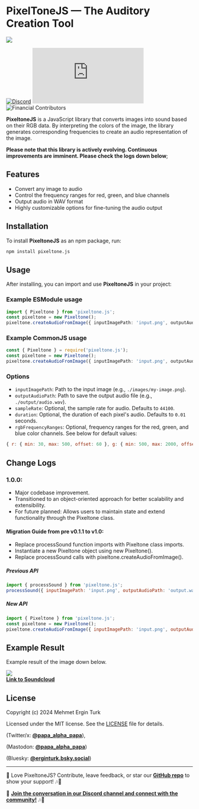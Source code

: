 # PixelToneJS — The Auditory Creation Tool
![](https://i.imgur.com/VGH7kT4.png)



[![Discord](https://img.shields.io/discord/1311687163410255882?label=Discord&logo=discord)](https://discord.gg/t9DtvhHnRy) ![npm](https://img.shields.io/npm/v/pixeltone.js) ![Financial Contributors](https://img.shields.io/badge/financial%20contributors-0-yellow)

**PixeltoneJS** is a JavaScript library that converts images into sound based on their RGB data. By interpreting the colors of the image, the library generates corresponding frequencies to create an audio representation of the image.

**Please note that this library is actively evolving. Continuous improvements are imminent. Please check the logs down below**;

## Features
- Convert any image to audio
- Control the frequency ranges for red, green, and blue channels
- Output audio in WAV format
- Highly customizable options for fine-tuning the audio output

## Installation

To install **PixeltoneJS** as an npm package, run:
```bash
npm install pixeltone.js
```

## Usage

After installing, you can import and use **PixeltoneJS** in your project:


### Example ESModule usage
```typescript
import { Pixeltone } from 'pixeltone.js';
const pixeltone = new Pixeltone();
pixeltone.createAudioFromImage({ inputImagePath: 'input.png', outputAudioPath: 'output.wav' });
```

### Example CommonJS usage
```typescript
const { Pixeltone } = require('pixeltone.js');
const pixeltone = new Pixeltone();
pixeltone.createAudioFromImage({ inputImagePath: 'input.png', outputAudioPath: 'output.wav' });
```

### Options
- `inputImagePath`: Path to the input image (e.g., `./images/my-image.png`).
- `outputAudioPath`: Path to save the output audio file (e.g., `./output/audio.wav`).
- `sampleRate`: Optional, the sample rate for audio. Defaults to `44100`.
- `duration`: Optional, the duration of each pixel's audio. Defaults to `0.01` seconds.
- `rgbFrequencyRanges`: Optional, frequency ranges for the red, green, and blue color channels. See below for default values:

```javascript
{ r: { min: 30, max: 500, offset: 60 }, g: { min: 500, max: 2000, offset: 250 }, b: { min: 2000, max: 10000, offset: 1000 } }
```

## Change Logs

### 1.0.0: 
* Major codebase improvement. 
* Transitioned to an object-oriented approach for better scalability and extensibility.
* For future planned: Allows users to maintain state and extend functionality through the Pixeltone class.

####  Migration Guide from pre v0.1.1 to v1.0:
* Replace processSound function imports with Pixeltone class imports.
* Instantiate a new Pixeltone object using new Pixeltone().
* Replace processSound calls with pixeltone.createAudioFromImage().

##### Previous API 
```javascript
import { processSound } from 'pixeltone.js';
processSound({ inputImagePath: 'input.png', outputAudioPath: 'output.wav' });
```

##### New API 
```javascript
import { Pixeltone } from 'pixeltone.js';
const pixeltone = new Pixeltone();
pixeltone.createAudioFromImage({ inputImagePath: 'input.png', outputAudioPath: 'output.wav' });

```

## Example Result
Example result of the image down below.

 ![](https://i.imgur.com/dnNk5y4.jpeg)  
 [**Link to Soundcloud**](https://soundcloud.com/turk-m-ergin)
 



## License

Copyright (c) 2024 Mehmet Ergin Turk

Licensed under the MIT license. See the [LICENSE](LICENSE) file for details.

(Twitter/x:  [**@papa_alpha_papa**](https://x.com/papa_alpha_papa)),

(Mastodon:  [**@papa_alpha_papa**](https://mastodon.social/@papa_alpha_papa))

(Bluesky:  [**@erginturk.bsky.social**](https://bsky.app/profile/erginturk.bsky.social)) 

---


🌟 Love PixeltoneJS? Contribute, leave feedback, or star our [**GitHub repo**](https://github.com/RecursiveVoid/pixeltonejs) to show your support! 🎶🎨

📣  [**Join the conversation in our Discord channel and connect with the community!**](https://discord.gg/t9DtvhHnRy) 🎶🎨
 